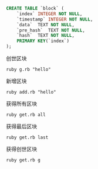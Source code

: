 ```sql
CREATE TABLE `block` (
	`index`	INTEGER NOT NULL,
	`timestamp`	INTEGER NOT NULL,
	`data`	TEXT NOT NULL,
	`pre_hash`	TEXT NOT NULL,
	`hash`	TEXT NOT NULL,
	PRIMARY KEY(`index`)
);
```

创世区块

```
ruby g.rb "hello"
```

新增区块

```
ruby add.rb "hello"
```

获得所有区块
```
ruby get.rb all
```

获得最后区块
```
ruby get.rb last
```

获得创世区块
```
ruby get.rb g
```